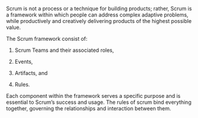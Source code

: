 Scrum is not a process or a technique for building products; rather, Scrum is a framework within which people can address complex adaptive problems, while productively and creatively delivering products of the highest possible value. 

The Scrum framework consist of:

1. Scrum Teams and their associated roles,

2. Events, 

3. Artifacts, and 

4. Rules.

Each component within the framework serves a specific purpose and is essential to Scrum’s success and usage. The rules of scrum bind everything together, governing the relationships and interaction between them.